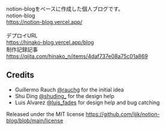notion-blogをベースに作成した個人ブログです。
<br>
notion-blog<br>
https://notion-blog.vercel.app/
<br>
<br>
デプロイURL<br>
https://hinako-blog.vercel.app/blog
<br>
制作記録記事<br>
https://qiita.com/hinako_n/items/4daf737e08a75c01a869

## Credits

- Guillermo Rauch [@rauchg](https://twitter.com/rauchg) for the initial idea
- Shu Ding [@shuding\_](https://twitter.com/shuding_) for the design help
- Luis Alvarez [@luis_fades](https://twitter.com/luis_fades) for design help and bug catching

Released under the MIT license
https://github.com/ijjk/notion-blog/blob/main/license
